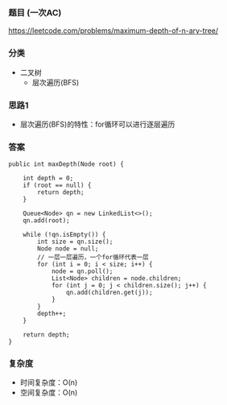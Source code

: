 ### 题目 (一次AC)
https://leetcode.com/problems/maximum-depth-of-n-ary-tree/

### 分类
* 二叉树
    * 层次遍历(BFS)

### 思路1
* 层次遍历(BFS)的特性：for循环可以进行逐层遍历

### 答案
```
public int maxDepth(Node root) {
    
    int depth = 0;
    if (root == null) {
        return depth;
    }
    
    Queue<Node> qn = new LinkedList<>();
    qn.add(root);
    
    while (!qn.isEmpty()) {
        int size = qn.size();
        Node node = null;
        // 一层一层遍历，一个for循环代表一层
        for (int i = 0; i < size; i++) {
            node = qn.poll();
            List<Node> children = node.children;
            for (int j = 0; j < children.size(); j++) {
                qn.add(children.get(j));
            }
        }
        depth++;
    }
    
    return depth;
}
```

### 复杂度
* 时间复杂度：O(n)
* 空间复杂度：O(n)
